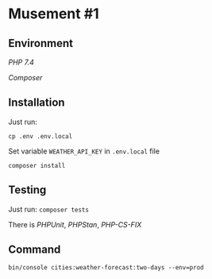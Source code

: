 # Musement #1

## Environment
*PHP 7.4*

*Composer*

## Installation
Just run:

`cp .env .env.local`

Set variable `WEATHER_API_KEY` in `.env.local` file

`composer install`

## Testing

Just run:
`composer tests`

There is *PHPUnit*, *PHPStan*, *PHP-CS-FIX*

## Command

`bin/console cities:weather-forecast:two-days --env=prod`
